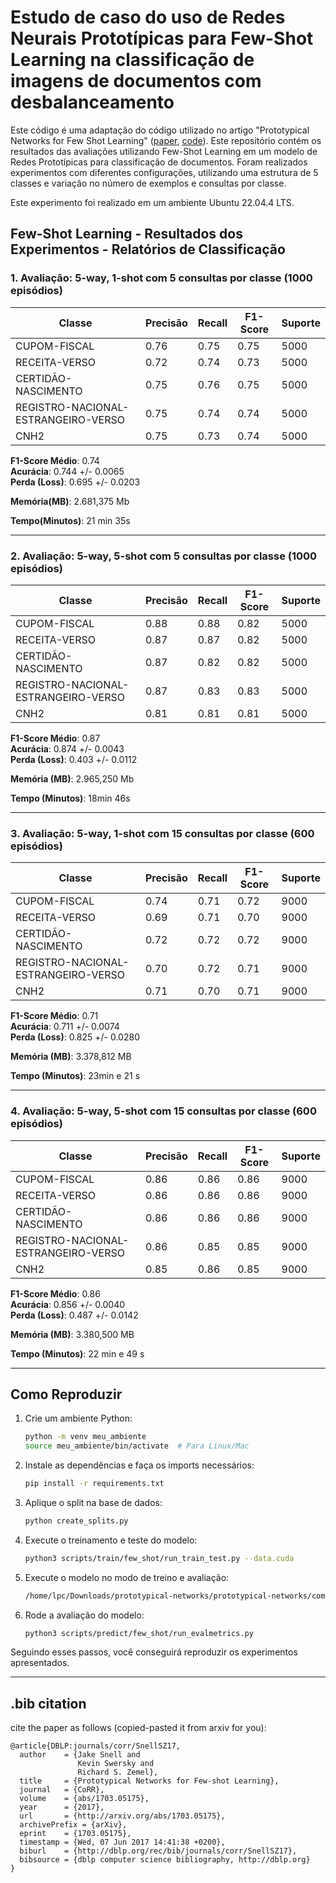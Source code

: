 # Estudo de caso do uso de Redes Neurais Prototípicas para Few-Shot Learning na classificação de imagens de documentos com desbalanceamento
 
Este código é uma adaptação do código utilizado no artigo "Prototypical Networks for Few Shot Learning" ([paper](https://arxiv.org/abs/1703.05175), [code](https://github.com/jakesnell/prototypical-networks)). Este repositório contém os resultados das avaliações utilizando Few-Shot Learning em um modelo de Redes Prototípicas para classificação de documentos. Foram realizados experimentos com diferentes configurações, utilizando uma estrutura de 5 classes e variação no número de exemplos e consultas por classe. 

Este experimento foi realizado em um ambiente Ubuntu 22.04.4 LTS.


## Few-Shot Learning - Resultados dos Experimentos - Relatórios de Classificação

### 1. Avaliação: 5-way, 1-shot com 5 consultas por classe (1000 episódios)

| Classe                         | Precisão | Recall | F1-Score | Suporte |
|---------------------------------|----------|--------|----------|---------|
| CUPOM-FISCAL                    | 0.76     | 0.75   | 0.75     | 5000    |
| RECEITA-VERSO                   | 0.72     | 0.74   | 0.73     | 5000    |
| CERTIDÃO-NASCIMENTO             | 0.75     | 0.76   | 0.75     | 5000    |
| REGISTRO-NACIONAL-ESTRANGEIRO-VERSO | 0.75     | 0.74   | 0.74     | 5000    |
| CNH2                            | 0.75     | 0.73   | 0.74     | 5000    |

**F1-Score Médio**: 0.74  
**Acurácia**: 0.744 +/- 0.0065  
**Perda (Loss)**: 0.695 +/- 0.0203

**Memória(MB)**: 2.681,375 Mb

**Tempo(Minutos)**: 21 min 35s


---

### 2. Avaliação: 5-way, 5-shot com 5 consultas por classe (1000 episódios)

| Classe                         | Precisão | Recall | F1-Score | Suporte |
|---------------------------------|----------|--------|----------|---------|
| CUPOM-FISCAL                    | 0.88     | 0.88   | 0.82     | 5000    |
| RECEITA-VERSO                   | 0.87     | 0.87   | 0.82     | 5000    |
| CERTIDÃO-NASCIMENTO             | 0.87     | 0.82   | 0.82     | 5000    |
| REGISTRO-NACIONAL-ESTRANGEIRO-VERSO | 0.87     | 0.83   | 0.83     | 5000    |
| CNH2                            | 0.81     | 0.81   | 0.81     | 5000    |

**F1-Score Médio**: 0.87  
**Acurácia**: 0.874 +/- 0.0043  
**Perda (Loss)**: 0.403 +/- 0.0112

**Memória (MB)**: 2.965,250 Mb

**Tempo (Minutos)**: 18min 46s

---

### 3. Avaliação: 5-way, 1-shot com 15 consultas por classe (600 episódios)

| Classe                         | Precisão | Recall | F1-Score | Suporte |
|---------------------------------|----------|--------|----------|---------|
| CUPOM-FISCAL                    | 0.74     | 0.71   | 0.72     | 9000    |
| RECEITA-VERSO                   | 0.69     | 0.71   | 0.70     | 9000    |
| CERTIDÃO-NASCIMENTO             | 0.72     | 0.72   | 0.72     | 9000    |
| REGISTRO-NACIONAL-ESTRANGEIRO-VERSO | 0.70     | 0.72   | 0.71     | 9000    |
| CNH2                            | 0.71     | 0.70   | 0.71     | 9000    |

**F1-Score Médio**: 0.71  
**Acurácia**: 0.711 +/- 0.0074  
**Perda (Loss)**: 0.825 +/- 0.0280

**Memória (MB)**: 3.378,812 MB

**Tempo (Minutos)**: 23min e 21 s

---

### 4. Avaliação: 5-way, 5-shot com 15 consultas por classe (600 episódios)

| Classe                         | Precisão | Recall | F1-Score | Suporte |
|---------------------------------|----------|--------|----------|---------|
| CUPOM-FISCAL                    | 0.86     | 0.86   | 0.86     | 9000    |
| RECEITA-VERSO                   | 0.86     | 0.86   | 0.86     | 9000    |
| CERTIDÃO-NASCIMENTO             | 0.86     | 0.86   | 0.86     | 9000    |
| REGISTRO-NACIONAL-ESTRANGEIRO-VERSO | 0.86     | 0.85   | 0.85     | 9000    |
| CNH2                            | 0.85     | 0.86   | 0.85     | 9000    |

**F1-Score Médio**: 0.86  
**Acurácia**: 0.856 +/- 0.0040  
**Perda (Loss)**: 0.487 +/- 0.0142

**Memória (MB)**: 3.380,500 MB

**Tempo (Minutos)**: 22 min e 49 s

---

## Como Reproduzir
1. Crie um ambiente Python:
   ```bash
   python -m venv meu_ambiente
   source meu_ambiente/bin/activate  # Para Linux/Mac
   ```

2. Instale as dependências e faça os imports necessários:
   ```bash
   pip install -r requirements.txt
   ```

3. Aplique o split na base de dados:
   ```bash
   python create_splits.py
   ```

4. Execute o treinamento e teste do modelo:
   ```bash
   python3 scripts/train/few_shot/run_train_test.py --data.cuda
   ```

5. Execute o modelo no modo de treino e avaliação:
   ```bash
   /home/lpc/Downloads/prototypical-networks/prototypical-networks/comands.txt
   ```

6. Rode a avaliação do modelo:
   ```bash
   python3 scripts/predict/few_shot/run_evalmetrics.py
   ```

Seguindo esses passos, você conseguirá reproduzir os experimentos apresentados.

---

## .bib citation
cite the paper as follows (copied-pasted it from arxiv for you):

    @article{DBLP:journals/corr/SnellSZ17,
      author    = {Jake Snell and
                   Kevin Swersky and
                   Richard S. Zemel},
      title     = {Prototypical Networks for Few-shot Learning},
      journal   = {CoRR},
      volume    = {abs/1703.05175},
      year      = {2017},
      url       = {http://arxiv.org/abs/1703.05175},
      archivePrefix = {arXiv},
      eprint    = {1703.05175},
      timestamp = {Wed, 07 Jun 2017 14:41:38 +0200},
      biburl    = {http://dblp.org/rec/bib/journals/corr/SnellSZ17},
      bibsource = {dblp computer science bibliography, http://dblp.org}
    }
